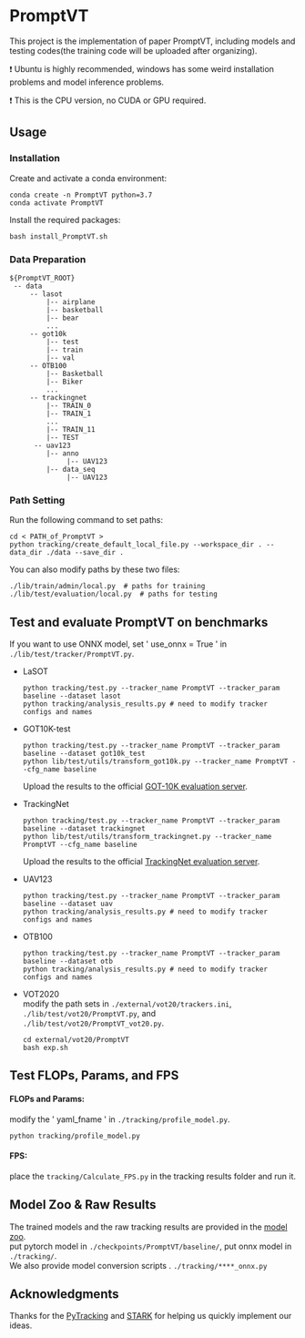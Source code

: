 # PromptVT
This project is the implementation of paper PromptVT, including models and testing codes(the training code will be uploaded after organizing).

:exclamation: Ubuntu is highly recommended, windows has some weird installation problems and model inference problems.

:exclamation: This is the CPU version, no CUDA or GPU required.

## Usage
### Installation
Create and activate a conda environment:
```
conda create -n PromptVT python=3.7
conda activate PromptVT
```
Install the required packages:
```
bash install_PromptVT.sh
```

### Data Preparation
```
${PromptVT_ROOT}
 -- data
     -- lasot
         |-- airplane
         |-- basketball
         |-- bear
         ...
     -- got10k
         |-- test
         |-- train
         |-- val
     -- OTB100
         |-- Basketball
         |-- Biker
         ...
     -- trackingnet
         |-- TRAIN_0
         |-- TRAIN_1
         ...
         |-- TRAIN_11
         |-- TEST
      -- uav123
         |-- anno
              |-- UAV123
         |-- data_seq
              |-- UAV123
```
### Path Setting
Run the following command to set paths:
```
cd < PATH_of_PromptVT >
python tracking/create_default_local_file.py --workspace_dir . --data_dir ./data --save_dir .
```
You can also modify paths by these two files:
```
./lib/train/admin/local.py  # paths for training
./lib/test/evaluation/local.py  # paths for testing
```
## Test and evaluate PromptVT on benchmarks
If you want to use ONNX model, set ' use_onnx = True ' in `./lib/test/tracker/PromptVT.py`.

* LaSOT
  ```
  python tracking/test.py --tracker_name PromptVT --tracker_param baseline --dataset lasot
  python tracking/analysis_results.py # need to modify tracker configs and names
  ```
* GOT10K-test
  ```
  python tracking/test.py --tracker_name PromptVT --tracker_param baseline --dataset got10k_test
  python lib/test/utils/transform_got10k.py --tracker_name PromptVT --cfg_name baseline
  ```
  Upload the results to the official [GOT-10K evaluation server](http://got-10k.aitestunion.com/).
  
* TrackingNet
  ```
  python tracking/test.py --tracker_name PromptVT --tracker_param baseline --dataset trackingnet
  python lib/test/utils/transform_trackingnet.py --tracker_name PromptVT --cfg_name baseline
  ```
  Upload the results to the official [TrackingNet evaluation server](https://eval.ai/web/challenges/challenge-page/1805/overview).
  
* UAV123
  ```
  python tracking/test.py --tracker_name PromptVT --tracker_param baseline --dataset uav
  python tracking/analysis_results.py # need to modify tracker configs and names
  ```
* OTB100
  ```
  python tracking/test.py --tracker_name PromptVT --tracker_param baseline --dataset otb
  python tracking/analysis_results.py # need to modify tracker configs and names
  ```
* VOT2020  
  modify the path sets in `./external/vot20/trackers.ini`, `./lib/test/vot20/PromptVT.py`, and `./lib/test/vot20/PromptVT_vot20.py`.
 
   ```
  cd external/vot20/PromptVT
  bash exp.sh
    ```
  
## Test FLOPs, Params, and FPS
  ####  FLOPs and Params:
  modify the ' yaml_fname ' in `./tracking/profile_model.py`.
   ```
  python tracking/profile_model.py
  ```
   ####  FPS:
  place the `tracking/Calculate_FPS.py` in the tracking results folder and run it.
  
##  Model Zoo & Raw Results
The trained models and the raw tracking results are provided in the [model zoo](https://drive.google.com/file/d/1wfioy0wnoMkvvcGauckCjasilKZhI2a8/view?usp=sharing).<br />
put pytorch model in  `./checkpoints/PromptVT/baseline/`, put onnx model in `./tracking/`.<br />
We also provide model conversion scripts . `./tracking/****_onnx.py`
 

## Acknowledgments
Thanks for the [PyTracking](https://github.com/visionml/pytracking) and [STARK](https://github.com/researchmm/Stark) for helping us quickly implement our ideas.



  

